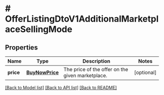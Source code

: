 # # OfferListingDtoV1AdditionalMarketplaceSellingMode

## Properties

Name | Type | Description | Notes
------------ | ------------- | ------------- | -------------
**price** | [**BuyNowPrice**](BuyNowPrice.md) | The price of the offer on the given marketplace. | [optional]

[[Back to Model list]](../../README.md#models) [[Back to API list]](../../README.md#endpoints) [[Back to README]](../../README.md)
